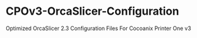 # CPOv3-OrcaSlicer-Configuration
Optimized OrcaSlicer 2.3 Configuration Files For Cocoanix Printer One v3
